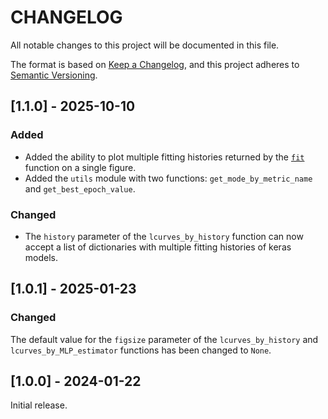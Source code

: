 # CHANGELOG

All notable changes to this project will be documented in this file.

The format is based on [Keep a Changelog](https://keepachangelog.com/en/1.1.0/), and this project adheres to [Semantic Versioning](https://semver.org/).

## [1.1.0] - 2025-10-10

### Added

- Added the ability to plot multiple fitting histories returned by the [`fit`](https://keras.io/api/models/model_training_apis/#fit-method) function on a single figure.
- Added the `utils` module with two functions: `get_mode_by_metric_name` and `get_best_epoch_value`.

### Changed

- The `history` parameter of the `lcurves_by_history` function can now accept a list of dictionaries with multiple fitting histories of keras models.

## [1.0.1] - 2025-01-23

### Changed

The default value for the `figsize` parameter of the `lcurves_by_history` and `lcurves_by_MLP_estimator` functions has been changed to `None`.

## [1.0.0] - 2024-01-22

Initial release.
